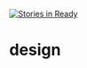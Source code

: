 [![Stories in Ready](https://badge.waffle.io/mpaiva/backlog.png?label=ready&title=Ready)](https://waffle.io/mpaiva/backlog)
# design
